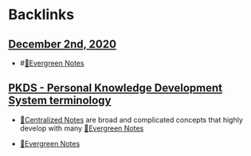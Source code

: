 
# Backlinks
## [December 2nd, 2020](<December 2nd, 2020.md>)
- #[🌲Evergreen Notes](<🌲Evergreen Notes.md>)

## [PKDS - Personal Knowledge Development System terminology](<PKDS - Personal Knowledge Development System terminology.md>)
- [🎯Centralized Notes](<🎯Centralized Notes.md>) are broad and complicated concepts that highly develop with many [🌲Evergreen Notes](<🌲Evergreen Notes.md>)

- [🌲Evergreen Notes](<🌲Evergreen Notes.md>)

